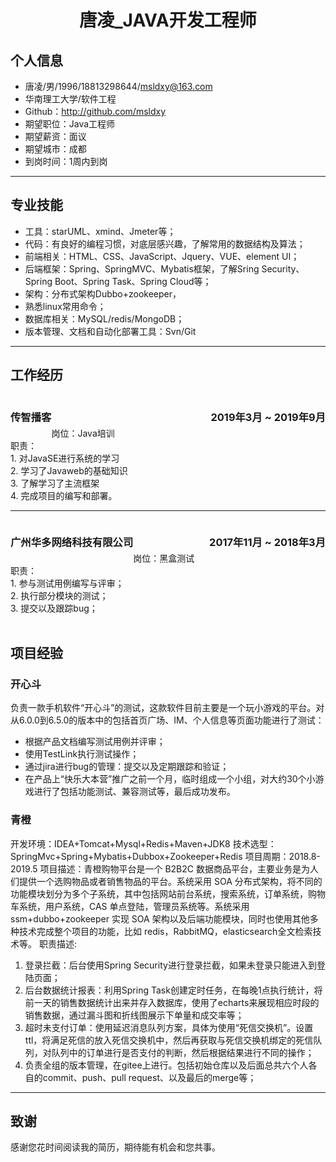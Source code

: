 # <div align="center">唐凌_JAVA开发工程师<div>

## 个人信息

 - 唐凌/男/1996/18813298644/msldxy@163.com
 - 华南理工大学/软件工程
 - Github：http://github.com/msldxy 
 - 期望职位：Java工程师
 - 期望薪资：面议
 - 期望城市：成都
 - 到岗时间：1周内到岗

<hr>

## 专业技能
- 工具：starUML、xmind、Jmeter等；
- 代码：有良好的编程习惯，对底层感兴趣，了解常用的数据结构及算法；
- 前端相关：HTML、CSS、JavaScript、Jquery、VUE、element UI；
- 后端框架：Spring、SpringMVC、Mybatis框架，了解Sring Security、Spring Boot、Spring Task、Spring Cloud等；
- 架构：分布式架构Dubbo+zookeeper，
- 熟悉linux常用命令；
- 数据库相关：MySQL/redis/MongoDB；
- 版本管理、文档和自动化部署工具：Svn/Git

<hr>

## 工作经历

<h3 style="float:left;">传智播客</h3><h3 style="float:right;">2019年3月 ~ 2019年9月</h3>
<br><br><br>
岗位：Java培训<br>
职责：<br>
1. 对JavaSE进行系统的学习<br>
2. 学习了Javaweb的基础知识<br>
3. 了解学习了主流框架<br>
4. 完成项目的编写和部署。
<hr>

<h3 style="float:left;">广州华多网络科技有限公司</h3><h3 style="float:right;">2017年11月 ~ 2018年3月</h3>
<br><br><br>
岗位：黑盒测试<br>
职责：<br>
1. 参与测试用例编写与评审；<br>
2. 执行部分模块的测试；<br>
3. 提交以及跟踪bug；<br><br>



## 项目经验

### 开心斗

负责一款手机软件“开心斗”的测试，这款软件目前主要是一个玩小游戏的平台。对从6.0.0到6.5.0的版本中的包括首页广场、IM、个人信息等页面功能进行了测试：
* 根据产品文档编写测试用例并评审；
* 使用TestLink执行测试操作；
* 通过jira进行bug的管理：提交以及定期跟踪和验证；
* 在产品上“快乐大本营”推广之前一个月，临时组成一个小组，对大约30个小游戏进行了包括功能测试、兼容测试等，最后成功发布。

### 青橙

开发环境：IDEA+Tomcat+Mysql+Redis+Maven+JDK8
技术选型：SpringMvc+Spring+Mybatis+Dubbox+Zookeeper+Redis
项目周期：2018.8-2019.5
项目描述：青橙购物平台是一个 B2B2C 数据商品平台，主要业务是为人们提供一个选购物品或者销售物品的平台。系统采用 SOA 分布式架构，将不同的功能模块划分为多个子系统，其中包括网站前台系统，搜索系统，订单系统，购物车系统，用户系统，CAS 单点登陆，管理员系统等。系统采用 ssm+dubbo+zookeeper 实现 SOA 架构以及后端功能模块，同时也使用其他多种技术完成整个项目的功能，比如 redis，RabbitMQ，elasticsearch全文检索技术等。
职责描述:
1. 登录拦截：后台使用Spring Security进行登录拦截，如果未登录只能进入到登陆页面；
2. 后台数据统计报表：利用Spring Task创建定时任务，在每晚1点执行统计，将前一天的销售数据统计出来并存入数据库，使用了echarts来展现相应时段的销售数据，通过漏斗图和折线图展示下单量和成交率等；
3. 超时未支付订单：使用延迟消息队列方案，具体为使用“死信交换机”。设置ttl，将满足死信的放入死信交换机中，然后再获取与死信交换机绑定的死信队列，对队列中的订单进行是否支付的判断，然后根据结果进行不同的操作；
4. 负责全组的版本管理，在gitee上进行。包括初始仓库以及后面总共六个人各自的commit、push、pull request、以及最后的merge等；

<hr>

## 致谢
感谢您花时间阅读我的简历，期待能有机会和您共事。

